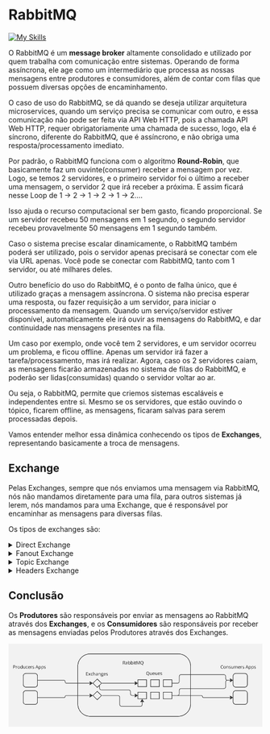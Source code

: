 # RabbitMQ
[![My Skills](https://skillicons.dev/icons?i=rabbitmq)](https://skillicons.dev)

O RabbitMQ é um **message broker** altamente consolidado e utilizado por quem trabalha com comunicação entre sistemas. Operando de forma assíncrona, ele age como um intermediário que processa as nossas mensagens entre produtores e consumidores, além de contar com filas que possuem diversas opções de encaminhamento.

O caso de uso do RabbitMQ, se dá quando se deseja utilizar arquitetura microservices, quando um serviço precisa se comunicar com outro, e essa comunicação não pode ser feita via API Web HTTP, pois a chamada API Web HTTP, requer obrigatoriamente uma chamada de sucesso, logo, ela é síncrono, diferente do RabbitMQ, que é assíncrono, e não obriga uma resposta/processamento imediato.

Por padrão, o RabbitMQ funciona com o algoritmo **Round-Robin**, que basicamente faz um ouvinte(consumer) receber a mensagem por vez. Logo, se temos 2 servidores, e o primeiro servidor foi o último a receber uma mensagem, o servidor 2 que irá receber a próxima. E assim ficará nesse Loop de 1 -> 2 -> 1 -> 2 -> 1 -> 2….

Isso ajuda o recurso computacional ser bem gasto, ficando proporcional. Se um servidor recebeu 50 mensagens em 1 segundo, o segundo servidor recebeu provavelmente 50 mensagens em 1 segundo também.

Caso o sistema precise escalar dinamicamente, o RabbitMQ também poderá ser utilizado, pois o servidor apenas precisará se conectar com ele via URL apenas. Você pode se conectar com RabbitMQ, tanto com 1 servidor, ou até milhares deles.

Outro benefício do uso do RabbitMQ, é o ponto de falha único, que é utilizado graças a mensagem assíncrona. O sistema não precisa esperar uma resposta, ou fazer requisição a um servidor, para iniciar o processamento da mensagem. Quando um serviço/servidor estiver disponível, automaticamente ele irá ouvir as mensagens do RabbitMQ, e dar continuidade nas mensagens presentes na fila.

Um caso por exemplo, onde você tem 2 servidores, e um servidor ocorreu um problema, e ficou offline. Apenas um servidor irá fazer a tarefa/processamento, mas irá realizar. Agora, caso os 2 servidores caiam, as mensagens ficarão armazenadas no sistema de filas do RabbitMQ, e poderão ser lidas(consumidas) quando o servidor voltar ao ar.

Ou seja, o RabbitMQ, permite que criemos sistemas escaláveis e independentes entre si. Mesmo se os servidores, que estão ouvindo o tópico, ficarem offline, as mensagens, ficaram salvas para serem processadas depois.

Vamos entender melhor essa dinâmica conhecendo os tipos de **Exchanges**, representando basicamente a troca de mensagens.

## Exchange
Pelas Exchanges, sempre que nós enviamos uma mensagem via RabbitMQ, nós não mandamos diretamente para uma fila, para outros sistemas já lerem, nós mandamos para uma Exchange, que é responsável por encaminhar as mensagens para diversas filas.

Os tipos de exchanges são:

<details>
    <summary>Direct Exchange</summary>

## Direct Exchange

Para exemplificar, vamos imaginar que um producer precisa emitir uma mensagem de confirmação de compra para três consumers. Ou seja, o sistema precisa se comunicar com outros três diferentes sistemas para efetuar a compra.

Como o RabbitMQ envia a mensagem separadamente para cada fila, existe uma dinâmica para fazer com que esses outros sistemas recebam a mensagem diretamente.

Normalmente a exchange encaminha a mensagem para as filas, mas muitas vezes nós não queremos que as nossas mensagens sejam enviadas para todas as filas. Por isso existem diversas condições que nós podemos aplicar para fazer com que uma exchange funcione.

Então você tem a possibilidade de fazer com que a sua mensagem seja enviada para um consumer, apenas; ao invés de ser enviada para todos.

### Binding Key

Para conectar uma fila a uma exchange é preciso criar um bind, que é basicamente uma relação entre uma fila e uma exchange, como um de conector.

### Routing Key

Nesse bind nós também podemos criar um elemento chamado routing key, que em outras palavras é uma chave para encaminhar as nossas mensagens para uma fila específica.

Se você tem uma routing key X, uma routing key Y e uma routing key Z; a mensagem que estiver com a routing key Y, por exemplo, passará pela fila Y e será entregue diretamente ao consumidor que você definiu para receber a mensagem.

Dessa forma nós podemos ter diversas filas conectadas a uma exchange, mas ao mesmo tempo elas também podem ter relações diferentes com as exchanges utilizando as routing keys.

Essa é a ideia, basicamente, quando nós trabalhamos com exchanges do tipo Direct. Nós adicionamos a routing key e a mensagem é enviada diretamente para o ponto que nós queremos.
</details>

<details>
    <summary>Fanout Exchange</summary>

## Fanout Exchange
Quando a mensagem é enviada para a exchange, ela é enviada para todas as filas ligadas a ela. Então se você tem 10 filas ligadas a uma exchange do tipo fanout, todas as filas irão receber a mensagem que foi enviada.

O Fanout é basicamente isso: você tem uma mensagem e quer que ela se espalhe.
</details>

<details>
    <summary>Topic Exchange</summary>

## Topic Exchange
Essa é uma das exchanges mais flexíveis, que nos permite enviar as mensagens de acordo com o assunto. E com base na forma que você nomeia as routing keys é possível criar padrões de regras e relações entre os sistemas.

Por exemplo: routing key (x.*); routing key (*.z); routing key (*.y.*).

Então se o nosso sistema é de compras e nós precisamos enviar uma mensagem para a exchange, é possível criar uma condição baseada na routing key para que somente as filas ou sistemas similares recebam a mensagem.

Nesse caso, se nós enviarmos uma mensagem chamada (x.log), somente a fila referente a esse tópico irá receber a mensagem por conta do padrão que nós criamos. Ou se você enviar uma mensagem (t.z), somente a exchange relativa a essa chave irá recebê-la.

Por isso a Topic Exchange possui uma relação bastante flexível para encaminhar as nossas mensagens. Já o tipo Direct é aquele que você adiciona a routing key específica para o exato ponto que você quer, num padrão mais singular.
</details>

<details>
    <summary>Headers Exchange</summary>

## Headers Exchange
Roteia mensagens com base nos cabeçalhos HTTP em vez de chaves de roteamento. Os cabeçalhos são usados para fazer a correspondência.

Utilizado quando as mensagens precisam ser roteadas com base em múltiplos atributos em vez de uma chave de roteamento simples.

Mensagens com cabeçalhos específicos podem ser roteadas para filas específicas com base nos critérios definidos nos cabeçalhos.
</details>

## Conclusão
Os **Produtores** são responsáveis por enviar as mensagens ao RabbitMQ através dos **Exchanges**, e os **Consumidores** são responsáveis por receber as mensagens enviadas pelos Produtores através dos Exchanges.

![alt text](./src/image.png)